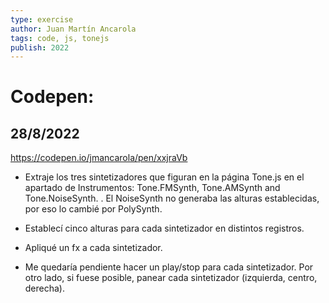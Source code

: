 ```yaml
---
type: exercise
author: Juan Martín Ancarola
tags: code, js, tonejs
publish: 2022
---
```


# **Codepen**:

## 28/8/2022


https://codepen.io/jmancarola/pen/xxjraVb





- Extraje los tres sintetizadores que figuran en la página Tone.js en el apartado de Instrumentos: Tone.FMSynth, Tone.AMSynth and Tone.NoiseSynth. . El NoiseSynth no generaba las alturas establecidas, por eso lo cambié por PolySynth. 

- Establecí cinco alturas para cada sintetizador en distintos registros.

- Apliqué un fx a cada sintetizador. 
- Me quedaría pendiente hacer un play/stop para cada sintetizador. Por otro lado, si fuese posible, panear cada sintetizador (izquierda, centro, derecha).